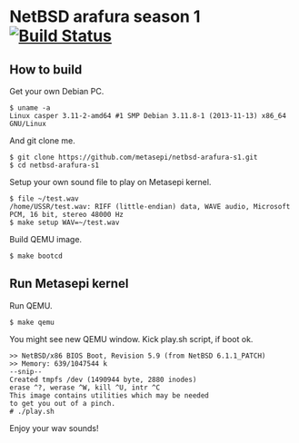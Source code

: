 # NetBSD arafura season 1 [![Build Status](https://travis-ci.org/metasepi/netbsd-arafura-s1.png)](https://travis-ci.org/metasepi/netbsd-arafura-s1)

## How to build

Get your own Debian PC.

    $ uname -a
    Linux casper 3.11-2-amd64 #1 SMP Debian 3.11.8-1 (2013-11-13) x86_64 GNU/Linux

And git clone me.

    $ git clone https://github.com/metasepi/netbsd-arafura-s1.git
    $ cd netbsd-arafura-s1

Setup your own sound file to play on Metasepi kernel.

    $ file ~/test.wav
    /home/USSR/test.wav: RIFF (little-endian) data, WAVE audio, Microsoft PCM, 16 bit, stereo 48000 Hz
    $ make setup WAV=~/test.wav

Build QEMU image.

    $ make bootcd

## Run Metasepi kernel

Run QEMU.

    $ make qemu

You might see new QEMU window. Kick play.sh script, if boot ok.

    >> NetBSD/x86 BIOS Boot, Revision 5.9 (from NetBSD 6.1.1_PATCH)
    >> Memory: 639/1047544 k
    --snip--
    Created tmpfs /dev (1490944 byte, 2880 inodes)
    erase ^?, werase ^W, kill ^U, intr ^C
    This image contains utilities which may be needed
    to get you out of a pinch.
    # ./play.sh

Enjoy your wav sounds!

